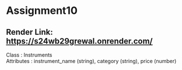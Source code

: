 # Assignment10
## Render Link: https://s24wb29grewal.onrender.com/

Class : Instruments <br>
Attributes : instrument_name (string), category (string), price (number)